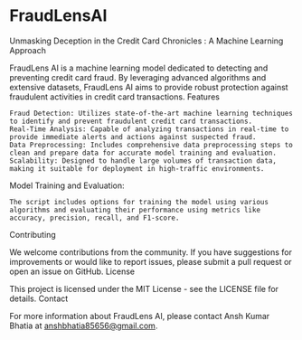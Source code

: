 # FraudLensAI
Unmasking Deception in the Credit Card Chronicles : A Machine Learning Approach

FraudLens AI is a machine learning model dedicated to detecting and preventing credit card fraud. By leveraging advanced algorithms and extensive datasets, FraudLens AI aims to provide robust protection against fraudulent activities in credit card transactions.
Features

    Fraud Detection: Utilizes state-of-the-art machine learning techniques to identify and prevent fraudulent credit card transactions.
    Real-Time Analysis: Capable of analyzing transactions in real-time to provide immediate alerts and actions against suspected fraud.
    Data Preprocessing: Includes comprehensive data preprocessing steps to clean and prepare data for accurate model training and evaluation.
    Scalability: Designed to handle large volumes of transaction data, making it suitable for deployment in high-traffic environments.


Model Training and Evaluation:

    The script includes options for training the model using various algorithms and evaluating their performance using metrics like accuracy, precision, recall, and F1-score.

Contributing

We welcome contributions from the community. If you have suggestions for improvements or would like to report issues, please submit a pull request or open an issue on GitHub.
License

This project is licensed under the MIT License - see the LICENSE file for details.
Contact

For more information about FraudLens AI, please contact Ansh Kumar Bhatia at anshbhatia85656@gmail.com.    
